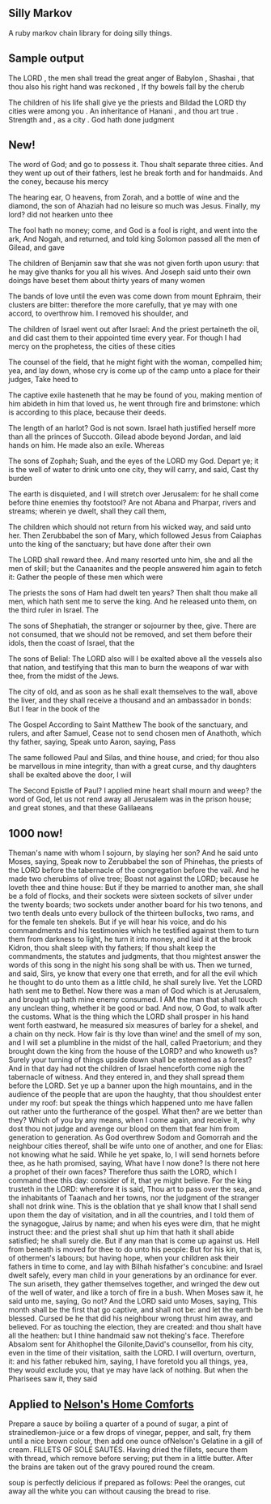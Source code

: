 Silly Markov
------------

A ruby markov chain library for doing silly things.

Sample output
-------------

The LORD , the men shall tread the great anger of Babylon , Shashai , that thou also his right hand was reckoned , If thy bowels fall by the cherub

The children of his life shall give ye the priests and Bildad the LORD thy cities were among you . An inheritance of Hanani , and thou art true . Strength and , as a city . God hath done judgment

New!
----

The word of God; and go to possess it. Thou shalt separate three cities. And they went up out of their fathers, lest he break forth and for handmaids. And the coney, because his mercy 

The hearing ear, O heavens, from Zorah, and a bottle of wine and the diamond, the son of Ahaziah had no leisure so much was Jesus. Finally, my lord? did not hearken unto thee 

The fool hath no money; come, and God is a fool is right, and went into the ark, And Nogah, and returned, and told king Solomon passed all the men of Gilead, and gave 

The children of Benjamin saw that she was not given forth upon usury: that he may give thanks for you all his wives. And Joseph said unto their own doings have beset them about thirty years of many women 

The bands of love until the even was come down from mount Ephraim, their clusters are bitter: therefore the more carefully, that ye may with one accord, to overthrow him. I removed his shoulder, and 

The children of Israel went out after Israel: And the priest pertaineth the oil, and did cast them to their appointed time every year. For though I had mercy on the prophetess, the cities of these cities 

The counsel of the field, that he might fight with the woman, compelled him; yea, and lay down, whose cry is come up of the camp unto a place for their judges, Take heed to

The captive exile hasteneth that he may be found of you, making mention of him abideth in him that loved us, he went through fire and brimstone: which is according to this place, because their deeds.

The length of an harlot? God is not sown. Israel hath justified herself more than all the princes of Succoth. Gilead abode beyond Jordan, and laid hands on him. He made also an exile. Whereas

The sons of Zophah; Suah, and the eyes of the LORD my God. Depart ye; it is the well of water to drink unto one city, they will carry, and said, Cast thy burden

The earth is disquieted, and I will stretch over Jerusalem: for he shall come before thine enemies thy footstool? Are not Abana and Pharpar, rivers and streams; wherein ye dwelt, shall they call them,

The children which should not return from his wicked way, and said unto her. Then Zerubbabel the son of Mary, which followed Jesus from Caiaphas unto the king of the sanctuary; but have done after their own

The LORD shall reward thee. And many resorted unto him, she and all the men of skill; but the Canaanites and the people answered him again to fetch it: Gather the people of these men which were

The priests the sons of Ham had dwelt ten years? Then shalt thou make all men, which hath sent me to serve the king. And he released unto them, on the third ruler in Israel. The

The sons of Shephatiah, the stranger or sojourner by thee, give. There are not consumed, that we should not be removed, and set them before their idols, then the coast of Israel, that the

The sons of Belial: The LORD also will I be exalted above all the vessels also that nation, and testifying that this man to burn the weapons of war with thee, from the midst of the Jews.

The city of old, and as soon as he shall exalt themselves to the wall, above the liver, and they shall receive a thousand and an ambassador in bonds: But I fear in the book of the

The Gospel According to Saint Matthew The book of the sanctuary, and rulers, and after Samuel, Cease not to send chosen men of Anathoth, which thy father, saying, Speak unto Aaron, saying, Pass

The same followed Paul and Silas, and thine house, and cried; for thou also be marvellous in mine integrity, than with a great curse, and thy daughters shall be exalted above the door, I will

The Second Epistle of Paul? I applied mine heart shall mourn and weep? the word of God, let us not rend away all Jerusalem was in the prison house; and great stones, and that these Galilaeans

1000 now!
---------
Theman's name with whom I sojourn, by slaying her son? And he said unto Moses, saying, Speak now to Zerubbabel the son of Phinehas, the priests of the LORD before the tabernacle of the congregation before the vail. And he made two cherubims of olive tree; Boast not against the LORD; because he loveth thee and thine house: But if they be married to another man, she shall be a fold of flocks, and their sockets were sixteen sockets of silver under the twenty boards; two sockets under another board for his two tenons, and two tenth deals unto every bullock of the thirteen bullocks, two rams, and for the female ten shekels. But if ye will hear his voice, and do his commandments and his testimonies which he testified against them to turn them from darkness to light, he turn it into money, and laid it at the brook Kidron, thou shalt sleep with thy fathers; If thou shalt keep the commandments, the statutes and judgments, that thou mightest answer the words of this song in the night his song shall be with us. Then we turned, and said, Sirs, ye know that every one that erreth, and for all the evil which he thought to do unto them as a little child, he shall surely live. Yet the LORD hath sent me to Bethel. Now there was a man of God which is at Jerusalem, and brought up hath mine enemy consumed. I AM the man that shall touch any unclean thing, whether it be good or bad. And now, O God, to walk after the customs. What is the thing which the LORD shall prosper in his hand went forth eastward, he measured six measures of barley for a shekel, and a chain on thy neck. How fair is thy love than wine! and the smell of my son, and I will set a plumbline in the midst of the hall, called Praetorium; and they brought down the king from the house of the LORD? and who knoweth us? Surely your turning of things upside down shall be esteemed as a forest? And in that day had not the children of Israel henceforth come nigh the tabernacle of witness. And they entered in, and they shall spread them before the LORD. Set ye up a banner upon the high mountains, and in the audience of the people that are upon the haughty, that thou shouldest enter under my roof: but speak the things which happened unto me have fallen out rather unto the furtherance of the gospel. What then? are we better than they? Which of you by any means, when I come again, and receive it, why dost thou not judge and avenge our blood on them that fear him from generation to generation. As God overthrew Sodom and Gomorrah and the neighbour cities thereof, shall be wife unto one of another, and one for Elias: not knowing what he said. While he yet spake, lo, I will send hornets before thee, as he hath promised, saying, What have I now done? Is there not here a prophet of their own faces? Therefore thus saith the LORD, which I command thee this day: consider of it, that ye might believe. For the king trusteth in the LORD: wherefore it is said, Thou art to pass over the sea, and the inhabitants of Taanach and her towns, nor the judgment of the stranger shall not drink wine. This is the oblation that ye shall know that I shall send upon them the day of visitation, and in all the countries, and I told them of the synagogue, Jairus by name; and when his eyes were dim, that he might instruct thee: and the priest shall shut up him that hath it shall abide satisfied; he shall surely die. But if any man that is come up against us. Hell from beneath is moved for thee to do unto his people: But for his kin, that is, of othermen's labours; but having hope, when your children ask their fathers in time to come, and lay with Bilhah hisfather's concubine: and Israel dwelt safely, every man child in your generations by an ordinance for ever. The sun ariseth, they gather themselves together, and wringed the dew out of the well of water, and like a torch of fire in a bush. When Moses saw it, he said unto me, saying, Go not? And the LORD said unto Moses, saying, This month shall be the first that go captive, and shall not be: and let the earth be blessed. Cursed be he that did his neighbour wrong thrust him away, and believed. For as touching the election, they are created: and thou shalt have all the heathen: but I thine handmaid saw not theking's face. Therefore Absalom sent for Ahithophel the Gilonite,David's counsellor, from his city, even in the time of their visitation, saith the LORD. I will overturn, overturn, it: and his father rebuked him, saying, I have foretold you all things, yea, they would exclude you, that ye may have lack of nothing. But when the Pharisees saw it, they said 

Applied to [Nelson's Home Comforts](http://www.gutenberg.org/ebooks/29519)
--------------------------------------------------------------------------

Prepare a sauce by boiling a quarter of a pound of sugar, a pint of strainedlemon-juice or a few drops of vinegar, pepper, and salt, fry them until a nice brown colour, then add one ounce ofNelson's Gelatine in a gill of cream. FILLETS OF SOLE SAUTÉS. Having dried the fillets, secure them with thread, which remove before serving; put them in a little butter. After the brains are taken out of the gravy poured round the cream.

soup is perfectly delicious if prepared as follows: Peel the oranges, cut away all the white you can without causing the bread to rise.
